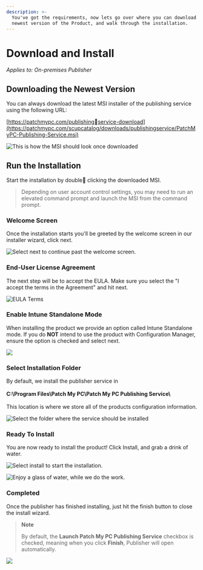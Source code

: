```yaml
---
description: >-
  You've got the requirements, now lets go over where you can download the
  newest version of the Product, and walk through the installation.
---
```


# Download and Install

_Applies to: On-premises Publisher_

## Downloading the Newest Version

You can always download the latest MSI installer of the publishing service using the following URL:&#x20;

[https://patchmypc.com/publishingservice-download](https://patchmypc.com/scupcatalog/downloads/publishingservice/PatchMyPC-Publishing-Service.msi)

![This is how the MSI should look once downloaded](/_images/image-(1152).png>)

## Run the Installation

Start the installation by double clicking the downloaded MSI.&#x20;

<blockquote class="wp-block-quote">
<p>Depending on user account control settings, you may need to run an elevated command prompt and launch the MSI from the command prompt.</p>
</blockquote>

### Welcome Screen

Once the installation starts you'll be greeted by the welcome screen in our installer wizard, click next.

![Select next to continue past the welcome screen.](/_images/image-(1077).png>)

### End-User License Agreement

The next step will be to accept the EULA. Make sure you select the "I accept the terms in the Agreement" and hit next.

![EULA Terms](/_images/image-(1253).png>)

### Enable Intune Standalone Mode

When installing the product we provide an option called Intune Standalone mode. If you do <strong>NOT</strong> intend to use the product with Configuration Manager, ensure the option is checked and select next.

![](/_images/image-(1089).png>)

### Select Installation Folder

By default, we install the publisher service in \
\
<strong>C:\Program Files\Patch My PC\Patch My PC Publishing Service\\</strong>\
\
This location is where we store all of the products configuration information.&#x20;

![Select the folder where the service should be installed](/_images/image-(1066).png>)

### Ready To Install

You are now ready to install the product! Click Install, and grab a drink of water.

![Select install to start the installation.](/_images/image-(1174).png>)

![Enjoy a glass of water, while we do the work.](/_images/image-(1217).png>)

### Completed

Once the publisher has finished installing, just hit the finish button to close the install wizard.&#x20;

<blockquote class="wp-block-quote">
<p><strong>Note</strong></p>
<p>By default, the <strong>Launch Patch My PC Publishing Service</strong> checkbox is checked, meaning when you click <strong>Finish</strong>, Publisher will open automatically.</p>
</blockquote>

![](/_images/image-(1198).png>)